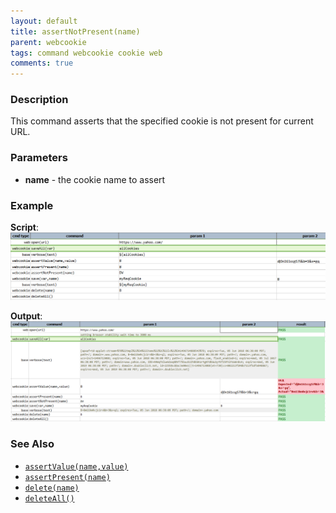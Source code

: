 ```yaml
---
layout: default
title: assertNotPresent(name)
parent: webcookie
tags: command webcookie cookie web
comments: true
---
```



### Description
This command asserts that the specified cookie is not present for current URL.


### Parameters
- **name** - the cookie name to assert


### Example
**Script**:<br/>
![](image/assertNotPresent_01.png)

**Output**:<br/>
![](image/assertNotPresent_02.png)


### See Also
- [`assertValue(name,value)`](assertValue(name,value))
- [`assertPresent(name)`](assertPresent(name))
- [`delete(name)`](delete(name))
- [`deleteAll()`](deleteAll())
